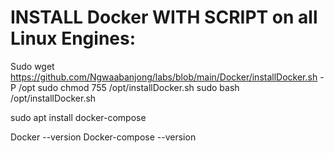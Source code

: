 # INSTALL Docker WITH SCRIPT on all Linux Engines:
Sudo wget https://github.com/Ngwaabanjong/labs/blob/main/Docker/installDocker.sh -P /opt
sudo chmod 755 /opt/installDocker.sh
sudo bash /opt/installDocker.sh

sudo apt install docker-compose

Docker --version
Docker-compose --version